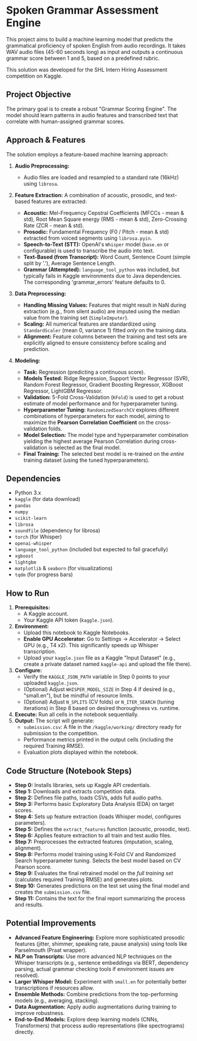 
# Spoken Grammar Assessment Engine

This project aims to build a machine learning model that predicts the grammatical proficiency of spoken English from audio recordings. It takes WAV audio files (45-60 seconds long) as input and outputs a continuous grammar score between 1 and 5, based on a predefined rubric.

This solution was developed for the SHL Intern Hiring Assessment competition on Kaggle.

## Project Objective

The primary goal is to create a robust "Grammar Scoring Engine". The model should learn patterns in audio features and transcribed text that correlate with human-assigned grammar scores.

## Approach & Features

The solution employs a feature-based machine learning approach:

1.  **Audio Preprocessing:**
    *   Audio files are loaded and resampled to a standard rate (16kHz) using `librosa`.

2.  **Feature Extraction:** A combination of acoustic, prosodic, and text-based features are extracted:
    *   **Acoustic:** Mel-Frequency Cepstral Coefficients (MFCCs - mean & std), Root Mean Square energy (RMS - mean & std), Zero-Crossing Rate (ZCR - mean & std).
    *   **Prosodic:** Fundamental Frequency (F0 / Pitch - mean & std) extracted from voiced segments using `librosa.pyin`.
    *   **Speech-to-Text (STT):** OpenAI's `Whisper` model (`base.en` or configurable) is used to transcribe the audio into text.
    *   **Text-Based (from Transcript):** Word Count, Sentence Count (simple split by '.'), Average Sentence Length.
    *   **Grammar (Attempted):** `language_tool_python` was included, but typically fails in Kaggle environments due to Java dependencies. The corresponding 'grammar\_errors' feature defaults to 0.

3.  **Data Preprocessing:**
    *   **Handling Missing Values:** Features that might result in NaN during extraction (e.g., from silent audio) are imputed using the median value from the training set (`SimpleImputer`).
    *   **Scaling:** All numerical features are standardized using `StandardScaler` (mean 0, variance 1) fitted *only* on the training data.
    *   **Alignment:** Feature columns between the training and test sets are explicitly aligned to ensure consistency before scaling and prediction.

4.  **Modeling:**
    *   **Task:** Regression (predicting a continuous score).
    *   **Models Tested:** Ridge Regression, Support Vector Regressor (SVR), Random Forest Regressor, Gradient Boosting Regressor, XGBoost Regressor, LightGBM Regressor.
    *   **Validation:** 5-Fold Cross-Validation (`KFold`) is used to get a robust estimate of model performance and for hyperparameter tuning.
    *   **Hyperparameter Tuning:** `RandomizedSearchCV` explores different combinations of hyperparameters for each model, aiming to maximize the **Pearson Correlation Coefficient** on the cross-validation folds.
    *   **Model Selection:** The model type and hyperparameter combination yielding the highest average Pearson Correlation during cross-validation is selected as the final model.
    *   **Final Training:** The selected best model is re-trained on the *entire* training dataset (using the tuned hyperparameters).

## Dependencies

*   Python 3.x
*   `kaggle` (for data download)
*   `pandas`
*   `numpy`
*   `scikit-learn`
*   `librosa`
*   `soundfile` (dependency for librosa)
*   `torch` (for Whisper)
*   `openai-whisper`
*   `language_tool_python` (included but expected to fail gracefully)
*   `xgboost`
*   `lightgbm`
*   `matplotlib` & `seaborn` (for visualizations)
*   `tqdm` (for progress bars)

## How to Run

1.  **Prerequisites:**
    *   A Kaggle account.
    *   Your Kaggle API token (`kaggle.json`).
2.  **Environment:**
    *   Upload this notebook to Kaggle Notebooks.
    *   **Enable GPU Accelerator:** Go to Settings -> Accelerator -> Select GPU (e.g., T4 x2). This significantly speeds up Whisper transcription.
    *   Upload your `kaggle.json` file as a Kaggle "Input Dataset" (e.g., create a private dataset named `kaggle-api` and upload the file there).
3.  **Configure:**
    *   Verify the `KAGGLE_JSON_PATH` variable in Step 0 points to your uploaded `kaggle.json`.
    *   (Optional) Adjust `WHISPER_MODEL_SIZE` in Step 4 if desired (e.g., "small.en"), but be mindful of resource limits.
    *   (Optional) Adjust `N_SPLITS` (CV folds) or `N_ITER_SEARCH` (tuning iterations) in Step 8 based on desired thoroughness vs. runtime.
4.  **Execute:** Run all cells in the notebook sequentially.
5.  **Output:** The script will generate:
    *   `submission.csv`: A file in the `/kaggle/working/` directory ready for submission to the competition.
    *   Performance metrics printed in the output cells (including the required Training RMSE).
    *   Evaluation plots displayed within the notebook.

## Code Structure (Notebook Steps)

*   **Step 0:** Installs libraries, sets up Kaggle API credentials.
*   **Step 1:** Downloads and extracts competition data.
*   **Step 2:** Defines file paths, loads CSVs, adds full audio paths.
*   **Step 3:** Performs basic Exploratory Data Analysis (EDA) on target scores.
*   **Step 4:** Sets up feature extraction (loads Whisper model, configures parameters).
*   **Step 5:** Defines the `extract_features` function (acoustic, prosodic, text).
*   **Step 6:** Applies feature extraction to all train and test audio files.
*   **Step 7:** Preprocesses the extracted features (imputation, scaling, alignment).
*   **Step 8:** Performs model training using K-Fold CV and Randomized Search hyperparameter tuning. Selects the best model based on CV Pearson score.
*   **Step 9:** Evaluates the final retrained model on the *full training set* (calculates required Training RMSE) and generates plots.
*   **Step 10:** Generates predictions on the test set using the final model and creates the `submission.csv` file.
*   **Step 11:** Contains the text for the final report summarizing the process and results.

## Potential Improvements

*   **Advanced Feature Engineering:** Explore more sophisticated prosodic features (jitter, shimmer, speaking rate, pause analysis) using tools like Parselmouth (Praat wrapper).
*   **NLP on Transcripts:** Use more advanced NLP techniques on the Whisper transcripts (e.g., sentence embeddings via BERT, dependency parsing, actual grammar checking tools if environment issues are resolved).
*   **Larger Whisper Model:** Experiment with `small.en` for potentially better transcriptions if resources allow.
*   **Ensemble Methods:** Combine predictions from the top-performing models (e.g., averaging, stacking).
*   **Data Augmentation:** Apply audio augmentations during training to improve robustness.
*   **End-to-End Models:** Explore deep learning models (CNNs, Transformers) that process audio representations (like spectrograms) directly.
